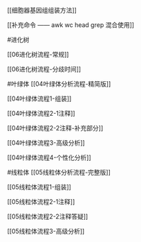 
[[细胞器基因组组装方法]]

[[补充命令 —— awk wc head grep 混合使用]]

#进化树

[[06进化树流程-常规]]

[[06进化树流程-分歧时间]]

#叶绿体 
[[04叶绿体分析流程-精简版]]

[[04叶绿体流程1-组装]]

[[04叶绿体流程2-1注释]]

[[04叶绿体流程2-2注释-补充部分]]

[[04叶绿体流程3-高级分析]]

[[04叶绿体流程4-个性化分析]]

#线粒体 
[[05线粒体分析流程-完整版]]

[[05线粒体流程1-组装]]

[[05线粒体流程2-1注释]]

[[05线粒体流程2-2注释答疑]]

[[05线粒体流程3-高级分析]]



